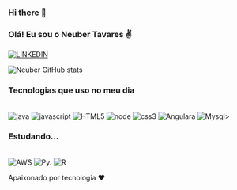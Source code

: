 ### Hi there 👋


### Olá! Eu sou o Neuber Tavares ✌️

[![LINKEDIN](https://img.shields.io/badge/LinkedIn-0077B5?style=for-the-badge&logo=linkedin&logoColor=white)](https://www.linkedin.com/in/neuber-tavares-63654519b/)

![Neuber GitHub stats](https://github-readme-stats.vercel.app/api?username=neubertavares&show_icons=true&theme=dracula)


### Tecnologias que uso no meu dia

<div style="dispal: inline_blok"><br>
<img alt= "java" src="https://img.shields.io/badge/Java-ED8B00?style=for-the-badge&logo=java&logoColor=white" />
<img alt= "javascript" src="https://img.shields.io/badge/JavaScript-F7DF1E?style=for-the-badge&logo=javascript&logoColor=black" />
<img alt= "HTML5" src=https://img.shields.io/badge/HTML5-E34F26?style=for-the-badge&logo=html5&logoColor=white>
<img alt= "node" src=https://img.shields.io/badge/Node.js-43853D?style=for-the-badge&logo=node.js&logoColor=white>
<img alt= "css3" src=https://img.shields.io/badge/CSS3-1572B6?style=for-the-badge&logo=css3&logoColor=white>
<img alt= "Angulara" src=https://img.shields.io/badge/AngularJS-E23237?style=for-the-badge&logo=angularjs&logoColor=white>
<img alt= "Mysql" src=https://img.shields.io/badge/MySQL-00000F?style=for-the-badge&logo=mysql&logoColor=white>>
</div>

### Estudando...

<div style="dispal: inline_blok"><br>
<img alt= "AWS" src="https://img.shields.io/badge/Amazon_AWS-232F3E?style=for-the-badge&logo=amazon-aws&logoColor=white" />
<img alt= "Py." src="https://img.shields.io/badge/Python-3776AB?style=for-the-badge&logo=python&logoColor=white" />
<img alt= "R" src=" https://img.shields.io/badge/R-276DC3?style=for-the-badge&logo=r&logoColor=white" />
</div>

Apaixonado por tecnologia ❤️
